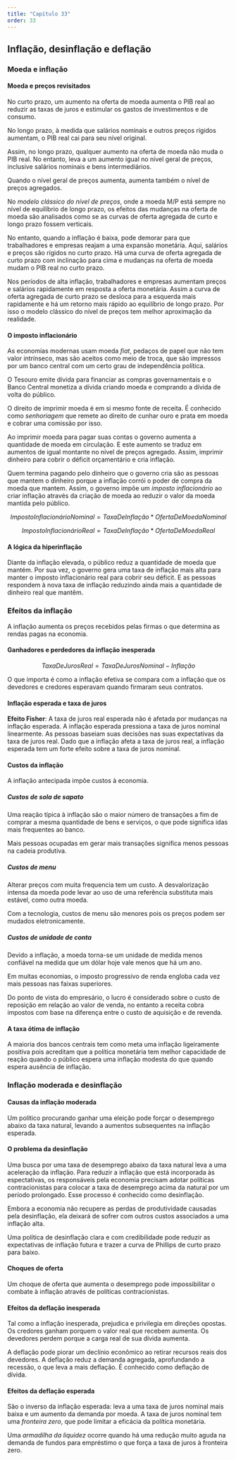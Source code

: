 ```yaml
---
title: "Capítulo 33"
order: 33
---
```

## Inflação, desinflação e deflação

### Moeda e inflação

#### Moeda e preços revisitados

No curto prazo, um aumento na oferta de moeda aumenta o PIB real ao reduzir as taxas de juros e estimular os gastos de investimentos e de consumo.

No longo prazo, à medida que salários nominais e outros preços rígidos aumentam, o PIB real cai para seu nível original.

Assim, no longo prazo, qualquer aumento na oferta de moeda não muda o PIB real. No entanto, leva a um aumento igual no nível geral de preços, inclusive salários nominais e bens intermediários.

Quando o nível geral de preços aumenta, aumenta também o nível de preços agregados.

No *modelo clássico do nível de preços*, onde a moeda M/P está sempre no nível de equilíbrio de longo prazo,
os efeitos das mudanças na oferta de moeda são analisados como se as curvas de oferta agregada de curto e longo prazo fossem verticais.

No entanto, quando a inflação é baixa, pode demorar para que trabalhadores e empresas reajam a uma expansão monetária. Aqui, salários e preços são rígidos no curto prazo. Há uma curva de oferta agregada de curto prazo com inclinação para cima e mudanças na oferta de moeda mudam o PIB real no curto prazo.

Nos períodos de alta inflação, trabalhadores e empresas aumentam preços e salários rapidamente em resposta a oferta monetária. Assim a curva de oferta agregada de curto prazo se desloca para a esquerda mais rapidamente e há um retorno mais rápido ao equilíbrio de longo prazo. Por isso o modelo clássico do nível de preços tem melhor aproximação da realidade.

#### O imposto inflacionário

As economias modernas usam moeda *fiat*, pedaços de papel que não tem valor intrínseco, mas são aceitos como meio de troca, que são impressos por um banco central com um certo grau de independência política.

O Tesouro emite dívida para financiar as compras governamentais e o Banco Central monetiza a dívida criando moeda e comprando a dívida de volta do público.

O direito de imprimir moeda é em si mesmo fonte de receita. É conhecido como *senhoriagem* que remete ao direito de cunhar ouro e prata em moeda e cobrar uma comissão por isso.

Ao imprimir moeda para pagar suas contas o governo aumenta a quantidade de moeda em circulação. E este aumento se traduz em aumentos de igual montante no nível de preços agregado. Assim, imprimir dinheiro para cobrir o déficit orçamentário e cria inflação.

Quem termina pagando pelo dinheiro que o governo cria são as pessoas que mantem o dinheiro porque a inflação corrói o poder de compra da moeda que mantem. Assim, o governo impõe um *imposto inflacionário* ao criar inflação através da criação de moeda ao reduzir o valor da moeda mantida pelo público.

$$ImpostoInflacionárioNominal = TaxaDeInflação * OfertaDeMoedaNominal$$

$$ ImpostoInflacionárioReal=TaxaDeInflação*OfertaDeMoedaReal$$

#### A lógica da hiperinflação

Diante da inflação elevada, o público reduz a quantidade de moeda que mantém. Por sua vez, o governo gera uma taxa de inflação mais alta para manter o imposto inflacionário real para cobrir seu déficit. E as pessoas respondem à nova taxa de inflação reduzindo ainda mais a quantidade de dinheiro real que mantêm.

### Efeitos da inflação

A inflação aumenta os preços recebidos pelas firmas o que determina as rendas pagas na economia.

#### Ganhadores e perdedores da inflação inesperada

$$TaxaDeJurosReal=TaxaDeJurosNominal-Inflação$$

O que importa é como a inflação efetiva se compara com a inflação que os devedores e credores esperavam quando firmaram seus contratos.

#### Inflação esperada e taxa de juros

**Efeito Fisher**: A taxa de juros real esperada não é afetada por mudanças na inflação esperada. A inflação esperada pressiona a taxa de juros nominal linearmente. As pessoas baseiam suas decisões nas suas expectativas da taxa de juros real. Dado que a inflação afeta a taxa de juros real, a inflação esperada tem um forte efeito sobre a taxa de juros nominal.

#### Custos da inflação

A inflação antecipada impõe custos à economia.

##### Custos de sola de sapato

Uma reação típica à inflação são o maior número de transações a fim de comprar a mesma quantidade de bens e serviços, o que pode significa idas mais frequentes ao banco.

Mais pessoas ocupadas em gerar mais transações significa menos pessoas na cadeia produtiva.

##### Custos de menu

Alterar preços com muita frequencia tem um custo. A desvalorização intensa da moeda pode levar ao uso de uma referência substituta mais estável, como outra moeda.

Com a tecnologia, custos de menu são menores pois os preços podem ser mudados eletronicamente.

##### Custos de unidade de conta

Devido a inflação, a moeda torna-se um unidade de medida menos confiável na medida que um dólar hoje vale menos que há um ano.

Em muitas economias, o imposto progressivo de renda engloba cada vez mais pessoas nas faixas superiores.

Do ponto de vista do empresário, o lucro é considerado sobre o custo de reposição em relação ao valor de venda, no entanto a receita cobra impostos com base na diferença entre o custo de aquisição e de revenda.

#### A taxa ótima de inflação

A maioria dos bancos centrais tem como meta uma inflação ligeiramente positiva pois acreditam que a política monetária tem melhor capacidade de reação quando o público espera uma inflação modesta do que quando espera ausência de inflação.

### Inflação moderada e desinflação

#### Causas da inflação moderada

Um político procurando ganhar uma eleição pode forçar o desemprego abaixo da taxa natural, levando a aumentos subsequentes na inflação esperada.

#### O problema da desinflação

Uma busca por uma taxa de desemprego abaixo da taxa natural leva a uma aceleração da inflação. Para reduzir a inflação que está incorporada às espectativas, os responsáveis pela economia precisam adotar políticas contracionistas para colocar a taxa de desemprego acima da natural por um período prolongado. Esse processo é conhecido como desinflação.

Embora a economia não recupere as perdas de produtividade causadas pela desinflação, ela deixará de sofrer com outros custos associados a uma inflação alta.

Uma política de desinflação clara e com credibilidade pode reduzir as expectativas de inflação futura e trazer a curva de Phillips de curto prazo para baixo.

#### Choques de oferta

Um choque de oferta que aumenta o desemprego pode impossibilitar o combate à inflação através de políticas contracionistas.

#### Efeitos da deflação inesperada

Tal como a inflação inesperada, prejudica e privilegia em direções opostas. Os credores ganham porquem o valor real que recebem aumenta. Os devedores perdem porque a carga real de sua dívida aumenta.

A deflação pode piorar um declínio econômico ao retirar recursos reais dos devedores. A deflação reduz a demanda agregada, aprofundando a recessão, o que leva a mais deflação. É conhecido como deflação de dívida.

#### Efeitos da deflação esperada

São o inverso da inflação esperada: leva a uma taxa de juros nominal mais baixa e um aumento da demanda por moeda. A taxa de juros nominal tem uma *fronteira zero*, que pode limitar a eficácia da política monetária.

Uma *armadilha da liquidez* ocorre quando há uma redução muito aguda na demanda de fundos para empréstimo o que força a taxa de juros à fronteira zero.
